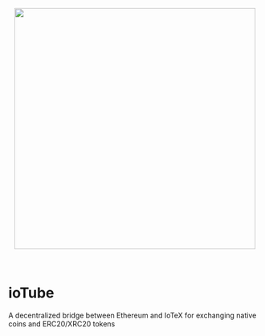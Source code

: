 <p align="center">
  <img src="https://github.com/iotexproject/ioTube/blob/master/ioTube.png" width="480px">
</p>

&nbsp;

# ioTube
A decentralized bridge between Ethereum and IoTeX for exchanging native coins and ERC20/XRC20 tokens
